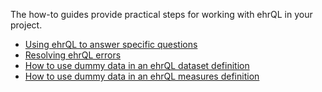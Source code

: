 The how-to guides provide practical steps for working with ehrQL in your project.

* [Using ehrQL to answer specific questions](examples.md)
* [Resolving ehrQL errors](errors.md)
* [How to use dummy data in an ehrQL dataset definition](dummy-data.md)
* [How to use dummy data in an ehrQL measures definition](dummy-measures-data.md)
